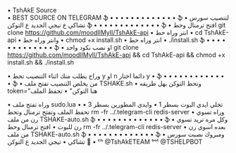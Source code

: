 • TshAkE Source  
• BEST SOURCE ON TELEGRAM
ֆ • • • • • • • • • • • • • ֆ
• لتنصيب سورس تشاكي ع تيجي الجديد ع التوكن 
ֆ • • • • • • • • • • • • • ֆ
• افتح ترمنال وحط 
git clone https://github.com/moodlIMyIl/TshAkE-api
• انتر وراه حط •
cd TshAkE-api
• وانتر وراه حط •
chmod +x install.sh
• انتر وراه حط •
./install.sh
ֆ • • • • • • • • • • • • • ֆ
• او نصب بكود واحد 
git clone https://github.com/moodlIMyIl/TshAkE-api && cd TshAkE-api && chmod +x install.sh && ./install.sh

• وراح يطلب منك اثناء التنصيب تحط y او n دائما اختار y •
ֆ • • • • • • • • • • • • • ֆ
• من يخلص التنصيب تفتح ملف 
TSHAKE.sh
• وتحط التوكن بهل طريقه 
token="هنا التوكن"
• تحفظ الملف 

• وراه تفتح ملف sudo.lua
• تخلي ايدي البوت بسطر 1
• وايدي المطورين بسطر 3
• تحفظ الملف وتفتح ترمنال وتحط 
rm -fr ../.telegram-cli
redis-server
• وراه تسوي رن من ملف 
TSHAKE-auto.sh
ֆ • • • • • • • • • • • • • ֆ
• وكل مره تريد تسوي رن للبوت 
• افتح ترمنال وحط 
rm -fr ../.telegram-cli
redis-server
• بعده اسوي رن من ملف 
TSHAKE-auto.sh
ֆ • • • • • • • • • • • • • ֆ
• ومبروك نصبت سورس تشاكي 
• تيجي الجديد ع التوكن 💛 •
ᶜʰ @TshAkETEAM
ᵇᵒᵗ @TSHELPBOT